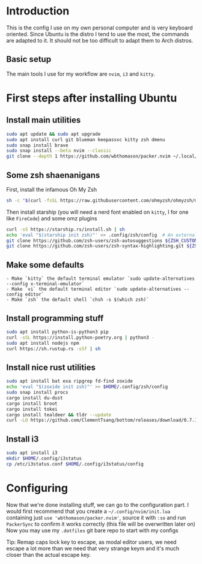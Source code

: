 # Introduction
This is the config I use on my own personal computer and is very keyboard oriented.
Since Ubuntu is the distro I tend to use the most, the commands are adapted to it.
It should not be too difficult to adapt them to Arch distros.

## Basic setup
The main tools I use for my workflow are `nvim`, `i3` and `kitty`.

# First steps after installing Ubuntu
## Install main utilities

```bash
sudo apt update && sudo apt upgrade 
sudo apt install curl git blueman keepassxc kitty zsh dmenu
sudo snap install brave
sudo snap install --beta nvim --classic
git clone --depth 1 https://github.com/wbthomason/packer.nvim ~/.local/share/nvim/site/pack/packer/start/packer.nvim
```

## Some zsh shaenanigans
First, install the infamous Oh My Zsh
```bash
sh -c "$(curl -fsSL https://raw.githubusercontent.com/ohmyzsh/ohmyzsh/master/tools/install.sh)"
```

Then install starship (you will need a nerd font enabled on `kitty`, I for one like `FireCode`) and some omz plugins
```bash
curl -sS https://starship.rs/install.sh | sh
echo 'eval "$(starship init zsh)"' >> .config/zsh/config  # An external file that will be sourced at the end of .zshrc
git clone https://github.com/zsh-users/zsh-autosuggestions ${ZSH_CUSTOM:-~/.oh-my-zsh/custom}/plugins/zsh-autosuggestions
git clone https://github.com/zsh-users/zsh-syntax-highlighting.git ${ZSH_CUSTOM:-~/.oh-my-zsh/custom}/plugins/zsh-syntax-highlighting
```

## Make some defaults
    - Make `kitty` the default terminal emulator `sudo update-alternatives --config x-terminal-emulator`
    - Make `vi` the default terminal editor `sudo update-alternatives --config editor`
    - Make `zsh` the default shell `chsh -s $(which zsh)`

## Install programming stuff
```bash
sudo apt install python-is-python3 pip
curl -sSL https://install.python-poetry.org | python3 -
sudo apt install nodejs npm
curl https://sh.rustup.rs -sSf | sh
```

## Install nice rust utilities
```bash
sudo apt install bat exa ripgrep fd-find zoxide
echo 'eval "$(zoxide init zsh)"' >> $HOME/.config/zsh/config
sudo snap install procs
cargo install du-dust
cargo install broot
cargo install tokei
cargo install tealdeer && tldr --update
curl -LO https://github.com/ClementTsang/bottom/releases/download/0.7.1/bottom_0.7.1_amd64.deb && sudo dpkg -i bottom_0.7.1_amd64.deb
```

## Install i3
```bash
sudo apt install i3
mkdir $HOME/.config/i3status
cp /etc/i3status.conf $HOME/.config/i3status/config
```

# Configuring

Now that we're done installing stuff, we can go to the configuration part.
I would first recommend that you create a `~/.config/nvim/init.lua` containing just `use 'wbthomason/packer.nvim'`, source it with `:so` and run `PackerSync` to confirm it works correctly (this file will be overwritten later on)
Now you may use my `.dotfiles` git bare repo to start with my configs

Tip: Remap caps lock key to escape, as modal editor users, we need escape a lot more than we need that very strange keym and it's much closer than the actual escape key.
